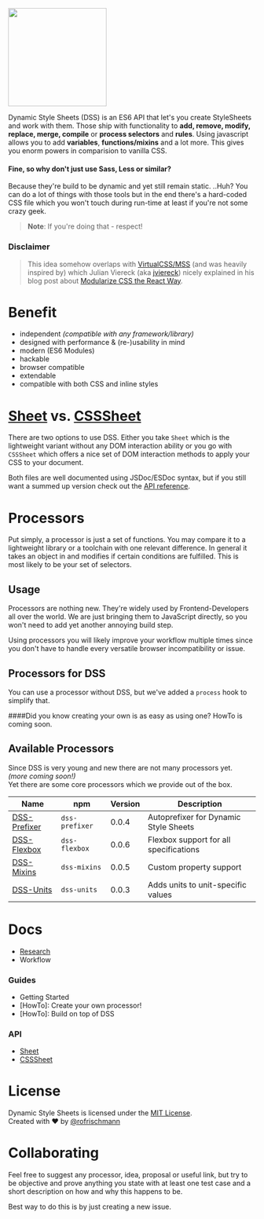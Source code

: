 <img src="https://github.com/dynamicstylesheets/Dynamic-Style-Sheets/blob/develop/res/logo.png" width="200">

Dynamic Style Sheets (DSS) is an ES6 API that let's you create StyleSheets and work with them. Those ship with functionality to **add, remove, modify, replace, merge, compile** or **process selectors** and **rules**.
Using javascript allows you to add **variables**, **functions/mixins** and a lot more. This gives you enorm powers in comparision to vanilla CSS. 
#### Fine, so why don't just use Sass, Less or similar?
Because they're build to be dynamic and yet still remain static. ..Huh? You can do a lot of things with those tools but in the end there's a hard-coded CSS file which you won't touch during run-time at least if you're not some crazy geek.    
> **Note**: If you're doing that - respect!

### Disclaimer
> This idea somehow overlaps with [VirtualCSS/MSS](https://github.com/VirtualCSS/planning) (and was heavily inspired by) which Julian Viereck (aka [jviereck](https://github.com/jviereck)) nicely explained in his blog post about [Modularize CSS the React Way](https://medium.com/@jviereck/modularise-css-the-react-way-1e817b317b04).


# Benefit
* independent *(compatible with any framework/library)*
* designed with performance & (re-)usability in mind
* modern (ES6 Modules)
* hackable
* browser compatible
* extendable
* compatible with both CSS and inline styles

# [Sheet](docs/api/Sheet.md) vs. [CSSSheet](docs/api/CSSSheet.md)
There are two options to use DSS. Either you take `Sheet` which is the lightweight variant without any DOM interaction ability or you go with `CSSSheet` which offers a nice set of DOM interaction methods to apply your CSS to your document.

Both files are well documented using JSDoc/ESDoc syntax, but if you still want a summed up version check out the [API reference](docs/api).

# Processors
Put simply, a processor is just a set of functions. You may compare it to a lightweight library or a toolchain with one relevant difference. In general it takes an object in and modifies if certain conditions are fulfilled. This is most likely to be your set of selectors.

## Usage
Processors are nothing new. They're widely used by Frontend-Developers all over the world. We are just bringing them to JavaScript directly, so you won't need to add yet another annoying build step.    

Using processors you will likely improve your workflow multiple times since you don't have to handle every versatile browser incompatibility or issue. 

## Processors for DSS
You can use a processor without DSS, but we've added a `process` hook to simplify that.

####Did you know creating your own is as easy as using one?
HowTo is coming soon.

## Available Processors
Since DSS is very young and new there are not many processors yet.    
*(more coming soon!)*     
Yet there are some core processors which we provide out of the box.

| Name | npm | Version | Description |
|------|-----| --------| ------------|
|[DSS-Prefixer](https://github.com/dynamicstylesheets/DSS-Prefixer)|`dss-prefixer`| 0.0.4 | Autoprefixer for Dynamic Style Sheets |
|[DSS-Flexbox](https://github.com/dynamicstylesheets/DSS-Flexbox)|`dss-flexbox`|0.0.6 | Flexbox support for all specifications |
|[DSS-Mixins](https://github.com/dynamicstylesheets/DSS-Mixins)|`dss-mixins`|0.0.5 | Custom property support |
|[DSS-Units](https://github.com/dynamicstylesheets/DSS-Units)|`dss-units`|0.0.3 | Adds units to unit-specific values

# Docs 
* [Research](docs/Research.md)
* Workflow

### Guides
* Getting Started 
* [HowTo]: Create your own processor!
* [HowTo]: Build on top of DSS
	    
						
### API 
* [Sheet](docs/api/Sheet.md)
* [CSSSheet](docs/api/Sheet.md)

# License
Dynamic Style Sheets is licensed under the [MIT License](http://opensource.org/licenses/MIT).     
Created with &hearts; by [@rofrischmann](http://rofrischmann.de)

# Collaborating
Feel free to suggest any processor, idea, proposal or useful link, but try to be objective and prove anything you state with at least one test case and a short description on how and why this happens to be.    

Best way to do this is by just creating a new issue.
